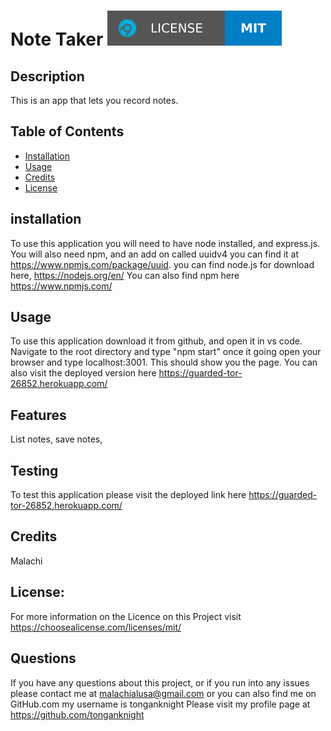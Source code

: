 
# Note Taker   ![MIT Badge](https://github.com/tonganknight/Readme-Generator/blob/master/assets/images/License-MIT-blue.svg)                       

## Description

This is an app that lets you record notes.

## Table of Contents
* [Installation](#installation)
* [Usage](#usage)
* [Credits](#credits)
* [License](#license)
         
## installation 

To use this application you will need to have node installed, and express.js. You will also need npm, and an add on called uuidv4 you can find it at https://www.npmjs.com/package/uuid. you can find node.js for download here, https://nodejs.org/en/ You can also find npm here https://www.npmjs.com/

## Usage

To use this application download it from github, and open it in vs code. Navigate to the root directory and type "npm start" once it going open your browser and type localhost:3001. This should show you the page. You can also visit the deployed version here https://guarded-tor-26852.herokuapp.com/

## Features

List notes, save notes, 

## Testing 

To test this application please visit the deployed link here https://guarded-tor-26852.herokuapp.com/

## Credits

Malachi

## License:

For more information on the Licence on this Project visit https://choosealicense.com/licenses/mit/

## Questions 

If you have any questions about this project, or if you run into any issues please contact me at malachialusa@gmail.com
or you can also find me on GitHub.com my username is tonganknight Please visit my profile page at https://github.com/tonganknight

